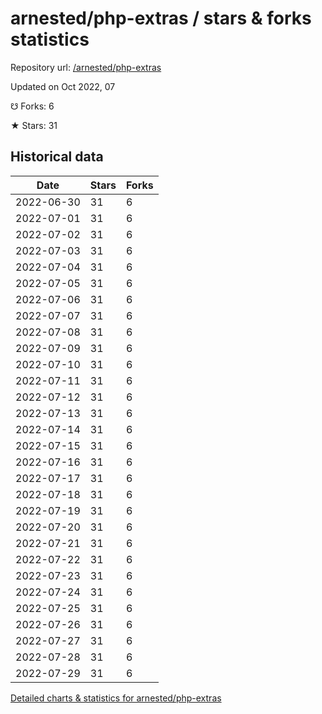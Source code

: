 # arnested/php-extras / stars & forks statistics

Repository url: [/arnested/php-extras](https://github.com/arnested/php-extras)

Updated on Oct 2022, 07

☋ Forks: 6

★ Stars: 31

## Historical data
| Date | Stars | Forks |
|------|-------|-------|
| 2022-06-30 | 31 | 6 | 
| 2022-07-01 | 31 | 6 | 
| 2022-07-02 | 31 | 6 | 
| 2022-07-03 | 31 | 6 | 
| 2022-07-04 | 31 | 6 | 
| 2022-07-05 | 31 | 6 | 
| 2022-07-06 | 31 | 6 | 
| 2022-07-07 | 31 | 6 | 
| 2022-07-08 | 31 | 6 | 
| 2022-07-09 | 31 | 6 | 
| 2022-07-10 | 31 | 6 | 
| 2022-07-11 | 31 | 6 | 
| 2022-07-12 | 31 | 6 | 
| 2022-07-13 | 31 | 6 | 
| 2022-07-14 | 31 | 6 | 
| 2022-07-15 | 31 | 6 | 
| 2022-07-16 | 31 | 6 | 
| 2022-07-17 | 31 | 6 | 
| 2022-07-18 | 31 | 6 | 
| 2022-07-19 | 31 | 6 | 
| 2022-07-20 | 31 | 6 | 
| 2022-07-21 | 31 | 6 | 
| 2022-07-22 | 31 | 6 | 
| 2022-07-23 | 31 | 6 | 
| 2022-07-24 | 31 | 6 | 
| 2022-07-25 | 31 | 6 | 
| 2022-07-26 | 31 | 6 | 
| 2022-07-27 | 31 | 6 | 
| 2022-07-28 | 31 | 6 | 
| 2022-07-29 | 31 | 6 | 


[Detailed charts & statistics for arnested/php-extras](https://reviewgithub.com/rep/arnested/php-extras)
